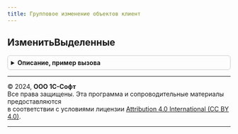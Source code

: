 ```yaml
---
title: Групповое изменение объектов клиент
---
```



## ИзменитьВыделенные
<details style="margin: 1em 0; padding: 0.5em; border: 1px solid #ccc; border-radius: 6px;">

<summary style="font-weight: bold; cursor: pointer;">Описание, пример вызова</summary>

```bsl

// Открывает диалог группового изменения реквизитов для выбранных в списке объектов.
//
// Параметры:
//  СписокЭлемент  - ТаблицаФормы
//                 - Массив из ЛюбаяСсылка - элемент формы со списком.
//  СписокРеквизит - ДинамическийСписок - реквизит формы со списком.
//
Процедура ИзменитьВыделенные(СписокЭлемент, Знач СписокРеквизит = Неопределено) Экспорт
```

Пример вызова
```bsl
ГрупповоеИзменениеОбъектовКлиент.ИзменитьВыделенные(СписокЭлемент, СписокРеквизит);
```
</details>

---

© 2024, **ООО 1С-Софт**  
Все права защищены. Эта программа и сопроводительные материалы предоставляются  
в соответствии с условиями лицензии [Attribution 4.0 International (CC BY 4.0)](https://creativecommons.org/licenses/by/4.0/legalcode).

---
